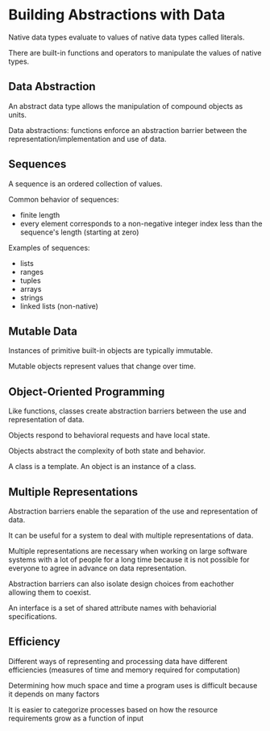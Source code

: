 # Building Abstractions with Data

Native data types evaluate to values of native data types called literals.

There are built-in functions and operators to manipulate the values of native types.

## Data Abstraction

An abstract data type allows the manipulation of compound objects as units. 

Data abstractions: functions enforce an abstraction barrier between the representation/implementation and use of data.

## Sequences

A sequence is an ordered collection of values.

Common behavior of sequences:
- finite length
- every element corresponds to a non-negative integer index less than the sequence's length (starting at zero)

Examples of sequences:
- lists
- ranges
- tuples
- arrays
- strings
- linked lists (non-native)

## Mutable Data

Instances of primitive built-in objects are typically immutable.

Mutable objects represent values that change over time.

## Object-Oriented Programming

Like functions, classes create abstraction barriers between the use and representation of data.

Objects respond to behavioral requests and have local state.

Objects abstract the complexity of both state and behavior.

A class is a template. An object is an instance of a class.

## Multiple Representations

Abstraction barriers enable the separation of the use and representation of data.

It can be useful for a system to deal with multiple representations of data.

Multiple representations are necessary when working on large software systems with a lot of people for a long time because it is not possible for everyone to agree in advance on data representation.

Abstraction barriers can also isolate design choices from eachother allowing them to coexist.

An interface is a set of shared attribute names with behaviorial specifications.

## Efficiency

Different ways of representing and processing data have different efficiencies (measures of time and memory required for computation)

Determining how much space and time a program uses is difficult because it depends on many factors

It is easier to categorize processes based on how the resource requirements grow as a function of input




